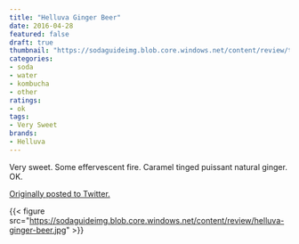 ```yaml
---
title: "Helluva Ginger Beer"
date: 2016-04-28
featured: false
draft: true
thumbnail: "https://sodaguideimg.blob.core.windows.net/content/review/thumbs/helluva-ginger-beer.jpg"
categories:
- soda
- water
- kombucha
- other
ratings:
- ok
tags:
- Very Sweet
brands:
- Helluva
---
```


Very sweet. Some effervescent fire. Caramel tinged puissant natural ginger.  OK.

[Originally posted to Twitter.](https://twitter.com/Cavorter/status/725857206927654912)

{{< figure src="https://sodaguideimg.blob.core.windows.net/content/review/helluva-ginger-beer.jpg" >}}

